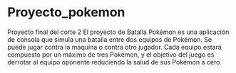 # Proyecto_pokemon
Proyecto final del corte 2
El proyecto de Batalla Pokémon es una aplicación de consola que simula una batalla
entre dos equipos de Pokémon. Se puede jugar contra la maquina o contra otro
jugador. Cada equipo estará compuesto por un máximo de tres Pokémon, y el objetivo
del juego es derrotar al equipo oponente reduciendo la salud de sus Pokémon a cero.

